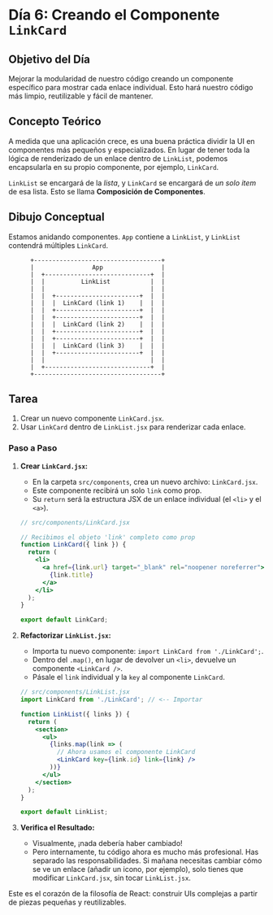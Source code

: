 # Día 6: Creando el Componente `LinkCard`

## Objetivo del Día

Mejorar la modularidad de nuestro código creando un componente específico para mostrar cada enlace individual. Esto hará nuestro código más limpio, reutilizable y fácil de mantener.

## Concepto Teórico

A medida que una aplicación crece, es una buena práctica dividir la UI en componentes más pequeños y especializados. En lugar de tener toda la lógica de renderizado de un enlace dentro de `LinkList`, podemos encapsularla en su propio componente, por ejemplo, `LinkCard`.

`LinkList` se encargará de la *lista*, y `LinkCard` se encargará de *un solo item* de esa lista. Esto se llama **Composición de Componentes**.

## Dibujo Conceptual

Estamos anidando componentes. `App` contiene a `LinkList`, y `LinkList` contendrá múltiples `LinkCard`.

```
      +-----------------------------------+
      |                App                |
      |  +-----------------------------+  |
      |  |          LinkList           |  |
      |  |                             |  |
      |  |  +-----------------------+  |  |
      |  |  |  LinkCard (link 1)    |  |  |
      |  |  +-----------------------+  |  |
      |  |  +-----------------------+  |  |
      |  |  |  LinkCard (link 2)    |  |  |
      |  |  +-----------------------+  |  |
      |  |  +-----------------------+  |  |
      |  |  |  LinkCard (link 3)    |  |  |
      |  |  +-----------------------+  |  |
      |  |                             |  |
      |  +-----------------------------+  |
      +-----------------------------------+
```

## Tarea

1.  Crear un nuevo componente `LinkCard.jsx`.
2.  Usar `LinkCard` dentro de `LinkList.jsx` para renderizar cada enlace.

### Paso a Paso

1.  **Crear `LinkCard.jsx`:**
    *   En la carpeta `src/components`, crea un nuevo archivo: `LinkCard.jsx`.
    *   Este componente recibirá un solo `link` como prop.
    *   Su `return` será la estructura JSX de un enlace individual (el `<li>` y el `<a>`).

    ```jsx
    // src/components/LinkCard.jsx

    // Recibimos el objeto 'link' completo como prop
    function LinkCard({ link }) {
      return (
        <li>
          <a href={link.url} target="_blank" rel="noopener noreferrer">
            {link.title}
          </a>
        </li>
      );
    }

    export default LinkCard;
    ```

2.  **Refactorizar `LinkList.jsx`:**
    *   Importa tu nuevo componente: `import LinkCard from './LinkCard';`.
    *   Dentro del `.map()`, en lugar de devolver un `<li>`, devuelve un componente `<LinkCard />`.
    *   Pásale el `link` individual y la `key` al componente `LinkCard`.

    ```jsx
    // src/components/LinkList.jsx
    import LinkCard from './LinkCard'; // <-- Importar

    function LinkList({ links }) {
      return (
        <section>
          <ul>
            {links.map(link => (
              // Ahora usamos el componente LinkCard
              <LinkCard key={link.id} link={link} />
            ))}
          </ul>
        </section>
      );
    }

    export default LinkList;
    ```

3.  **Verifica el Resultado:**
    *   Visualmente, ¡nada debería haber cambiado!
    *   Pero internamente, tu código ahora es mucho más profesional. Has separado las responsabilidades. Si mañana necesitas cambiar cómo se ve un enlace (añadir un icono, por ejemplo), solo tienes que modificar `LinkCard.jsx`, sin tocar `LinkList.jsx`.

Este es el corazón de la filosofía de React: construir UIs complejas a partir de piezas pequeñas y reutilizables.
